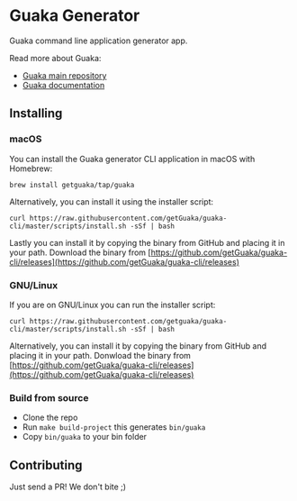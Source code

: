 # Guaka Generator

Guaka command line application generator app.

Read more about Guaka:

- [Guaka main repository](https://github.com/nsomar/Guaka)
- [Guaka documentation](https://getguaka.github.io)

## Installing

### macOS

You can install the Guaka generator CLI application in macOS with Homebrew:

```
brew install getguaka/tap/guaka
```

Alternatively, you can install it using the installer script:

```
curl https://raw.githubusercontent.com/getGuaka/guaka-cli/master/scripts/install.sh -sSf | bash
```

Lastly you can install it by copying the binary from GitHub and placing it in
your path.  Download the binary from
[https://github.com/getGuaka/guaka-cli/releases](https://github.com/getGuaka/guaka-cli/releases)

### GNU/Linux

If you are on GNU/Linux you can run the installer script:

```
curl https://raw.githubusercontent.com/getguaka/guaka-cli/master/scripts/install.sh -sSf | bash
```

Alternatively, you can install it by copying the binary from GitHub and placing
it in your path.  Donwload the binary from
[https://github.com/getGuaka/guaka-cli/releases](https://github.com/getGuaka/guaka-cli/releases)

### Build from source

- Clone the repo
- Run `make build-project` this generates `bin/guaka`
- Copy `bin/guaka` to your bin folder

## Contributing

Just send a PR! We don't bite ;)
